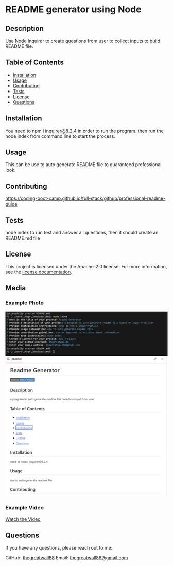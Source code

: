 # README generator using Node



## Description
Use Node Inquirer to create questions from user to collect inputs to build README file.

## Table of Contents
- [Installation](#installation)
- [Usage](#usage)
- [Contributing](#contributing)
- [Tests](#tests)
- [License](#license)
- [Questions](#questions)

## Installation
You need to npm i inquirer@8.2.4 in order to run the program. then run the node index from command line to start the process.

## Usage
This can be use to auto generate README file to guaranteed professional look.

## Contributing
https://coding-boot-camp.github.io/full-stack/github/professional-readme-guide

## Tests
node index to run test and answer all questions, then it should create an README.md file

## License

This project is licensed under the Apache-2.0 license. For more information, see the [license documentation]().

## Media
### Example Photo
![Example Image](./assets/image/terminal.png)
![Example Image](./assets/image/git.png)

### Example Video
[Watch the Video](./assets/video/demo.mp4)

## Questions
If you have any questions, please reach out to me:

GitHub: [thegreatwall88](https://github.com/thegreatwall88)
Email: thegreatwall88@gmail.com
